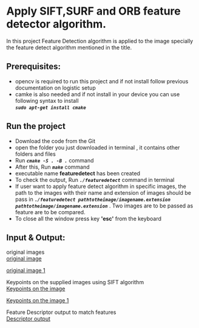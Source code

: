 # Apply SIFT,SURF and ORB feature detector algorithm.
In this project Feature Detection algorithm is applied to the image specially the feature detect algorithm mentioned in the title.

## Prerequisites:
- opencv is required to run this project and if not install follow previous documentation on logistic setup 
- camke is also needed and if not install in your device you can use following syntax to install <br/>
  ***`sudo apt-get install cmake`*** 

## Run the project
- Download the code from the Git
- open the folder you just downloaded in terminal , it contains other folders and files 
- Run ***`cmake -S . -B .`*** command
- After this, Run ***`make`*** command
- executable name **featuredetect** has been created 
- To check the output, Run ***`./featuredetect`*** command in terminal
- If user want to apply feature detect algorithm in specific images, the path to the images with their name and extension of images should be pass in ***`./featuredetect pathtotheimage/imagename.extension pathtotheimage/imagename.extension`*** . Two images are to be passed as feature are to be compared.
- To close all the window press key **'esc'** from the keyboard

## Input & Output: <br/>
original images<br/>
[original image ](photos/picture.png)

[original image 1 ](photos/picture2.png)

Keypoints on the supplied images using SIFT algorithm<br/>
[Keypoints on the image](photos/output_.png)

[Keypoints on the image 1](photos/output_1.png)

Feature Descriptor output to match features <br/>
[Descriptor output ](photos/output_descriptor.png)